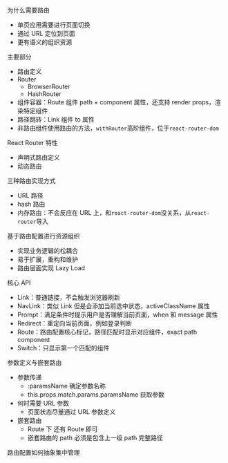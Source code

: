 为什么需要路由
* 单页应用需要进行页面切换
* 通过 URL 定位到页面
* 更有语义的组织资源

主要部分
* 路由定义
* Router
  * BrowserRouter
  * HashRouter
* 组件容器：Route 组件 path + component 属性，还支持 render props，渲染特定组件
* 路径跳转：Link 组件 to 属性
* 非路由组件使用路由的方法，`withRouter`高阶组件，位于`react-router-dom`

React Router 特性
* 声明式路由定义
* 动态路由

三种路由实现方式
* URL 路径
* hash 路由
* 内存路由：不会反应在 URL 上，和`react-router-dom`没关系，从`react-router`导入

基于路由配置进行资源组织
* 实现业务逻辑的松耦合
* 易于扩展，重构和维护
* 路由层面实现 Lazy Load

核心 API
* Link：普通链接，不会触发浏览器刷新
* NavLink：类似 Link 但是会添加当前选中状态，activeClassName 属性
* Prompt：满足条件时提示用户是否理解当前页面，when 和 message 属性
* Redirect：重定向当前页面，例如登录判断
* Route：路由配置核心标记，路径匹配时显示对应组件，exact path component
* Switch：只显示第一个匹配的组件

参数定义与嵌套路由
* 参数传递
  * :paramsName 确定参数名称
  * this.props.match.params.paramsName 获取参数
* 何时需要 URL 参数
  * 页面状态尽量通过 URL 参数定义
* 嵌套路由
  * Route 下 还有 Route 即可
  * 嵌套路由的 path 必须是包含上一级 path 完整路径

路由配置如何抽象集中管理